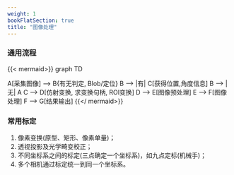 ```yaml
---
weight: 1
bookFlatSection: true
title: "图像处理"
---
```


### 通用流程
{{< mermaid>}}
graph TD

A[采集图像] --> B{有无判定, Blob/定位}
B --> |有| C[获得位置,角度信息]
B --> |无| A
C --> D[仿射变换, 求变换句柄, ROI变换]
D --> E[图像预处理]
E --> F[图像处理]
F --> G[结果输出]
{{</ mermaid>}}

### 常用标定

1. 像素变换(原型、矩形、像素单量)；
2. 透视投影及光学畸变校正；
3. 不同坐标系之间的标定(三点确定一个坐标系)，如九点定标(机械手)；
4. 多个相机通过标定统一到同一个坐标系。


